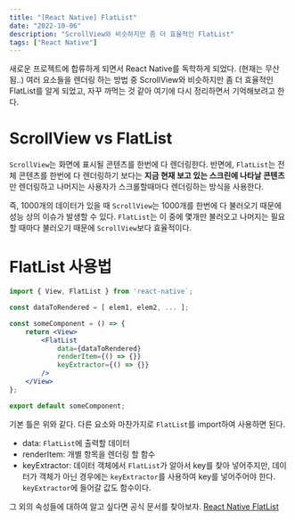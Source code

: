 ```yaml
---
title: "[React Native] FlatList"
date: "2022-10-06"
description: "ScrollView와 비슷하지만 좀 더 효율적인 FlatList"
tags: ["React Native"]
---
```


새로운 프로젝트에 합류하게 되면서 React Native를 독학하게 되었다. (현재는 무산됨..)
여러 요소들을 렌더링 하는 방법 중 ScrollView와 비슷하지만 좀 더 효율적인 FlatList를 알게 되었고, 자꾸 까먹는 것 같아 여기에 다시 정리하면서 기억해보려고 한다.

# ScrollView vs FlatList

`ScrollView`는 화면에 표시될 콘텐츠를 한번에 다 렌더링한다.
반면에, `FlatList`는 전체 콘텐츠를 한번에 다 렌더링하기 보다는 **지금 현재 보고 있는 스크린에 나타날 콘텐츠**만 렌더링하고 나머지는 사용자가 스크롤할때마다 렌더링하는 방식을 사용한다.

즉, 1000개의 데이터가 있을 때 `ScrollView`는 1000개를 한번에 다 불러오기 때문에 성능 상의 이슈가 발생할 수 있다. `FlatList`는 이 중에 몇개만 불러오고 나머지는 필요할 때마다 불러오기 때문에 `ScrollView`보다 효율적이다.

# FlatList 사용법

```jsx
import { View, FlatList } from 'react-native`;

const dataToRendered = [ elem1, elem2, ... ];

const someComponent = () => {
	return <View>
    	<FlatList
        	data={dataToRendered}
            renderItem={() => {}}
            keyExtractor={() => {}}
        />
    </View>
};

export default someComponent;

```

기본 틀은 위와 같다.
다른 요소와 마찬가지로 `FlatList`를 import하여 사용하면 된다.

- data: `FlatList`에 출력할 데이터
- renderItem: 개별 항목을 렌더링 할 함수
- keyExtractor: 데이터 객체에서 `FlatList`가 알아서 key를 찾아 넣어주지만, 데이터가 객체가 아닌 경우에는 `keyExtractor`를 사용하여 key를 넣어주어야 한다. `keyExtractor`에 들어갈 값도 함수이다.

그 외의 속성들에 대하여 알고 싶다면 공식 문서를 찾아보자.
[React Native FlatList](https://reactnative.dev/docs/flatlist)
